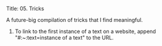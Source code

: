 Title: 05. Tricks
<!-- show_socials: false -->

A future-big compilation of tricks that I find meaningful.

1. To link to the first instance of a text on a website, append "#:~:text=instance of a text" to the URL.